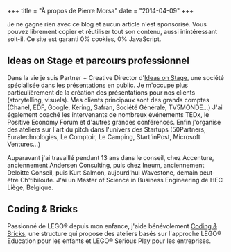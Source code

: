 +++
title = "À propos de Pierre Morsa"
date = "2014-04-09"
+++

Je ne gagne rien avec ce blog et aucun article n'est sponsorisé. Vous pouvez librement copier et réutiliser tout son contenu, aussi inintéressant soit-il. Ce site est garanti 0% cookies, 0% JavaScript.

## Ideas on Stage et parcours professionnel
Dans la vie je suis Partner + Creative Director d'[Ideas on Stage][1], une société spécialisée dans les présentations en public. Je m'occupe plus particulièrement de la création des présentations pour nos clients (storytelling, visuels). Mes clients principaux sont des grands comptes (Chanel, EDF, Google, Kering, Safran, Société Générale, TV5MONDE...) J'ai également coaché les intervenants de nombreux événements TEDx, le Positive Economy Forum et d'autres grandes conférences. Enfin j'organise des ateliers sur l'art du pitch dans l'univers des Startups (50Partners, Euratechnologies, Le Comptoir, Le Camping, Start'inPost, Microsoft Ventures...)

Auparavant j'ai travaillé pendant 13 ans dans le conseil, chez Accenture, anciennement Andersen Consulting, puis chez Ineum, anciennement Deloitte Conseil, puis Kurt Salmon, aujourd'hui Wavestone, demain peut-être Ch'tibiloute. J'ai un Master of Science in Business Engineering de HEC Liège, Belgique.

## Coding & Bricks
Passionné de LEGO® depuis mon enfance, j'aide bénévolement [Coding & Bricks][3], une structure qui propose des ateliers basés sur l'approche LEGO® Education pour les enfants et LEGO® Serious Play pour les entreprises.


[1]: https://www.ideasonstage.com
[2]: http://philpresents.com
[3]: http://www.codingandbricks.com